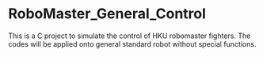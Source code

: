 # RoboMaster_General_Control
This is a C project to simulate the control of HKU robomaster fighters. The codes will be applied onto general standard robot without special functions. 
